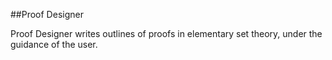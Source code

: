 ##Proof Designer

Proof Designer writes outlines of proofs in elementary set theory, under the guidance of the user.
